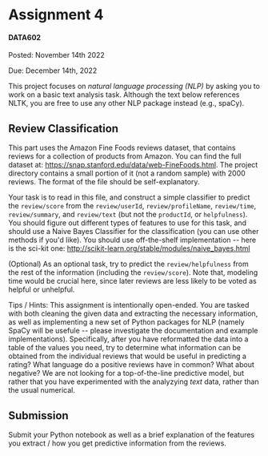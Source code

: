 # Assignment 4
#### DATA602

Posted: November 14th 2022

Due: December 14th, 2022

This project focuses on *natural language processing (NLP)* by asking you to work on a basic text analysis task. Although the text below references NLTK, you are free to use any other NLP package instead (e.g., spaCy).

## Review Classification

This part uses the Amazon Fine Foods reviews dataset, that contains reviews for a collection of products from Amazon. You can find the full dataset at: https://snap.stanford.edu/data/web-FineFoods.html. The project directory contains a small portion of it (not a random sample) with 2000 reviews. The format of the file should be self-explanatory. 

Your task is to read in this file, and construct a simple classifier to predict the `review/score` from the `review/userId`, `review/profileName`, `review/time`, `review/summary`, and `review/text` (but not the `productId`, or `helpfulness`). You should figure out different types of features to use for this task, and should use a Naive Bayes Classifier for the classification (you can use other methods if you'd like). You should use off-the-shelf implementation -- here is the sci-kit one: http://scikit-learn.org/stable/modules/naive_bayes.html

(Optional) As an optional task, try to predict the `review/helpfulness` from the rest of the information (including the `review/score`). Note that, modeling time would be crucial here, since later reviews are less likely to be voted as helpful or unhelpful.

Tips / Hints: This assignment is intentionally open-ended. You are tasked with both cleaning the given data and extracting the necessary information, as well as implementing a new set of Python packages for NLP (namely SpaCy will be usefule -- please investigate the documentation and example implementations). Specifically, after you have reformatted the data into a table of the values you need, try to determine what information can be obtained from the individual reviews that would be useful in predicting a rating? What language do a positive reviews have in common? What about negative? We are not looking for a top-of-the-line predictive model, but rather that you have experimented with the analyzying *text* data, rather than the usual numerical.

## Submission

Submit your Python notebook as well as a brief explanation of the features you extract / how you get predictive information from the reviews.
